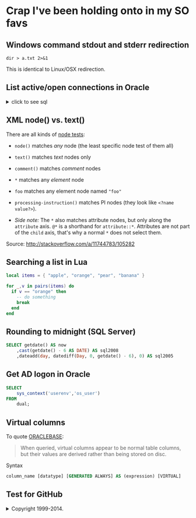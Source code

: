 # Crap I've been holding onto in my SO favs

## Windows command stdout and stderr redirection

```dos
dir > a.txt 2>&1
```

This is identical to Linux/OSX redirection.

## List active/open connections in Oracle

<details>

<summary>click to see sql</summary>

```sqlpl
SET LINESIZE 200
COL pid FORMAT a9
COL sid FORMAT a5
COL ser# FORMAT a5
COL box FORMAT a6
COL username FORMAT a10
COL os_user FORMAT a8
COL program FORMAT a30
COL terminal FORMAT a30

SELECT
    substr(a.spid,1,9) pid,
    substr(b.sid,1,5) sid,
    substr(b.serial#,1,5) ser#,
    substr(b.machine,1,6) box,
    substr(b.username,1,10) username,
    substr(b.osuser,1,8) os_user,
    substr(b.program,1,30) program,
    b.terminal
FROM
    v$session b,
    v$process a
WHERE
    b.paddr = a.addr
AND
    type = 'USER'
ORDER BY spid;
```

</details>

## XML node() vs. text()

There are all kinds of [node tests][1]:

- `node()` matches *any* node (the least specific node test of them all)
- `text()` matches *text* nodes only
- `comment()` matches *comment* nodes
- `*` matches any *element* node
- `foo` matches any element node named `"foo"`
- `processing-instruction()` matches PI nodes (they look like `<?name value?>`).
- *Side note:* The `*` also matches attribute nodes, but only along the `attribute` axis. `@*` is a shorthand for `attribute::*`. Attributes are not part of the `child` axis, that's why a normal `*` does not select them.

  
  [1]: http://www.w3.org/TR/xpath/#node-tests

Source: http://stackoverflow.com/a/11744783/105282

## Searching a list in Lua

```lua
local items = { "apple", "orange", "pear", "banana" }

for _,v in pairs(items) do
  if v == "orange" then
    -- do something
    break
  end
end
```

## Rounding to midnight (SQL Server)

```sql
SELECT getdate() AS now
	,cast(getdate() - 6 AS DATE) AS sql2008
	,dateadd(day, datediff(Day, 0, getdate() - 6), 0) AS sql2005
```

## Get AD logon in Oracle

```sql
SELECT
    sys_context('userenv','os_user')
FROM
    dual;
```

## Virtual columns

To quote [ORACLEBASE](https://oracle-base.com/articles/11g/virtual-columns-11gr1):

> When queried, virtual columns appear to be normal table columns, but their values are derived rather than being stored on disc.

Syntax

```sql
column_name [datatype] [GENERATED ALWAYS] AS (expression) [VIRTUAL]
```

## Test for GitHub

 <details>
  <summary>Copyright 1999-2014.</summary>
  <p> - by Refsnes Data. All Rights Reserved.</p>
  <p>All content and graphics on this web site are the property of the company Refsnes Data.</p>
</details> 
